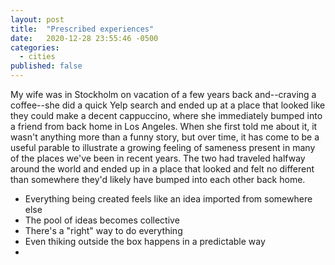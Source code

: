 ```yaml
---
layout: post
title:  "Prescribed experiences"
date:   2020-12-28 23:55:46 -0500
categories:
  - cities
published: false
---
```

My wife was in Stockholm on vacation of a few years back and--craving a coffee--she did a quick Yelp search and ended up at a place that looked like they could make a decent cappuccino, where she immediately bumped into a friend from back home in Los Angeles. When she first told me about it, it wasn't anything more than a funny story, but over time, it has come to be a useful parable to illustrate a growing feeling of sameness present in many of the places we've been in recent years. The two had traveled halfway around the world and ended up in a place that looked and felt no different than somewhere they'd likely have bumped into each other back home.

- Everything being created feels like an idea imported from somewhere else
- The pool of ideas becomes collective
- There's a "right" way to do everything
- Even thiking outside the box happens in a predictable way
- 

[jekyll-docs]: https://jekyllrb.com/docs/home